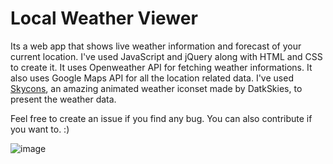 # Local Weather Viewer

Its a web app that shows live weather information and forecast of your current location. I've used JavaScript and jQuery along with HTML and CSS to create it. It uses Openweather API for fetching weather informations. It also uses Google Maps API for all the location related data. I've used [Skycons](https://darkskyapp.github.io/skycons/), an amazing animated weather iconset made by DatkSkies, to present the weather data.

Feel free to create an issue if you find any bug. You can also contribute if you want to. :)

![image](https://github.com/LeVraiArdox/weather/assets/110931544/18686449-de28-43f4-a54a-e495fb7d5ea1)
